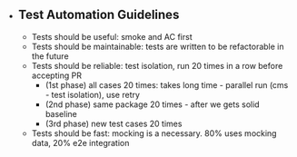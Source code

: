 - ## Test Automation Guidelines
	- Tests should be useful: smoke and AC first
	- Tests should be maintainable: tests are written to be refactorable in the future
	- Tests should be reliable: test isolation, run 20 times in a row before accepting PR
		- (1st phase) all cases 20 times: takes long time - parallel run (cms - test isolation), use retry
		- (2nd phase) same package 20 times - after we gets solid baseline
		- (3rd phase) new test cases 20 times
	- Tests should be fast: mocking is a necessary. 80% uses mocking data, 20% e2e integration